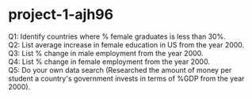 # project-1-ajh96
Q1: Identify countries where % female graduates is less than 30%.   
Q2: List average increase in female education in US from the year 2000.   
Q3: List % change in male employment from the year 2000.   
Q4: List % change in female employment from the year 2000.   
Q5: Do your own data search (Researched the amount of money per student a country's government invests in terms of %GDP from the year 2000).
